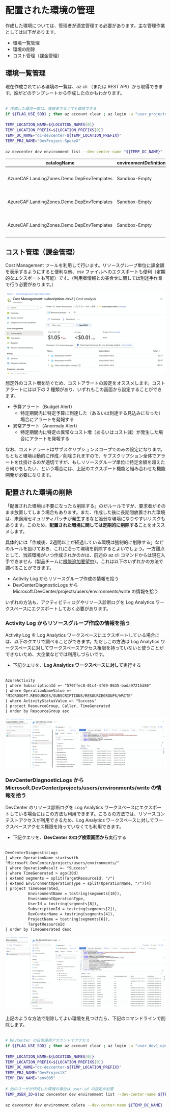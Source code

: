 # 配置された環境の管理

作成した環境については、管理者が適宜管理する必要があります。主な管理作業としては以下があります。

- 環境一覧管理
- 環境の削除
- コスト管理（課金管理）

## 環境一覧管理

現在作成されている環境の一覧は、az cli （または REST API）から取得できます。誰がどのテンプレートから作成したのかもわかります。

```bash

# 作成した環境一覧は、管理者でなくても取得できる
if ${FLAG_USE_SOD} ; then az account clear ; az login -u "user_projectx_user1@${PRIMARY_DOMAIN_NAME}" -p "${ADMIN_PASSWORD}" ; fi

TEMP_LOCATION_NAME=${LOCATION_NAMES[0]}
TEMP_LOCATION_PREFIX=${LOCATION_PREFIXS[0]}
TEMP_DC_NAME="dc-devcenter-${TEMP_LOCATION_PREFIX}"
TEMP_PRJ_NAME="DevProject-SpokeX"

az devcenter dev environment list --dev-center-name "${TEMP_DC_NAME}" --project-name "${TEMP_PRJ_NAME}"

```

| catalogName                             | environmentDefinitionName | environmentType | error | name  | parameters | provisioningState | resourceGroupId                                                                         | user                               |
|-----------------------------------------|---------------------------|-----------------|-------|-------|------------|-------------------|------------------------------------------------------------------------------------------|------------------------------------|
| AzureCAF.LandingZones.Demo.DepEnvTemplates | Sandbox-Empty             | Sandbox         | null  | env001| {}         | Succeeded         | /subscriptions/570ffec8-01c4-4f69-8635-bada97215d86/resourceGroups/devprojectx-env001     | 9e78363b-ea6f-4b97-a1cf-8484617b3a8f |
| AzureCAF.LandingZones.Demo.DepEnvTemplates | Sandbox-Empty             | Sandbox         | null  | env002| null       | Succeeded         | /subscriptions/570ffec8-01c4-4f69-8635-bada97215d86/resourceGroups/devprojectx-env002     | 25d9f9ad-25c6-418a-9071-2a0eaf86cc4d |
| AzureCAF.LandingZones.Demo.DepEnvTemplates | Sandbox-Empty             | Sandbox         | null  | env003| {}         | Succeeded         | /subscriptions/570ffec8-01c4-4f69-8635-bada97215d86/resourceGroups/devprojectx-env003     | 2093c334-2c7f-4067-85e0-0573711cc1e5 |

## コスト管理（課金管理）

Cost Management ツールを利用して行います。リソースグループ単位に課金額を表示するようにすると便利な他、csv ファイルへのエクスポートも便利（定期的なエクスポートも可能）です。（利用者情報との突合せに関しては別途手作業で行う必要があります。）

![picture 0](./images/8dbad0cabc7d0cf47dac99a3710bb0bf240857c12451023d2d61cb63a42ea316.png)  

想定外のコスト増を防ぐため、コストアラートの設定をオススメします。コストアラートには以下の 2 種類があり、いずれもこの画面から設定することができます。

- 予算アラート（Budget Alert）
  - 特定期間内に特定予算に到達した（あるいは到達する見込みになった）場合にアラートを発報する
- 異常アラート（Anormaly Alert）
  - 特定期間内に特定の異常なコスト増（あるいはコスト減）が発生した場合にアラートを発報する

なお、コストアラートはサブスクリプションスコープでのみの設定になります。もともと環境は動的に作成／削除されますので、サブスクリプション全体でアラートを仕掛けるのが適切ですが、もしリソースグループ単位に特定金額を超えたら何かをしたい、という場合には、上記のエクスポート機能と組み合わせた機能開発が必要になります。
## 配置された環境の削除

「配置された環境は不要になったら削除する」のがルールですが、要求者がそのまま放置してしまう場合もあります。また、作成した後に長期間放置された環境は、未適用セキュリティパッチが発生するなど脆弱な環境になりやすいリスクもあります。このため、**配置された環境に関しては定期的に削除する**ことをオススメします。

具体的には「作成後、2週間以上が経過している環境は強制的に削除する」などのルールを設けておき、これに沿って環境を削除するとよいでしょう。一方難点として、当該環境がいつ作成されかのかは、前述の az cli コマンドからは現在入手できません（製品チームに[機能追加要望中](https://developercommunity.visualstudio.com/t/Add-created-datetime-to-environment/10458609)）。これは以下のいずれかの方法で調べることができます。

- Activity Log からリソースグループ作成の情報を拾う
- DevCenterDiagnosticLogs から Microsoft.DevCenter/projects/users/environments/write の情報を拾う

いずれの方法も、アクティビティログやリソース診断ログを Log Analytics ワークスペースにエクスポートしておく必要があります。

### Activity Log からリソースグループ作成の情報を拾う

Activity Log を Log Analytics ワークスペースにエクスポートしている場合には、以下のクエリで調べることができます。ただしこの方法は Log Analytics ワークスペースに対してワークスペースアクセス権限を持っていないと使うことができないため、大企業などでは利用しづらいです。

- 下記クエリを、**Log Analytics ワークスペースに対して**実行する

```LAW KQL

AzureActivity
| where SubscriptionId =~ "570ffec8-01c4-4f69-8635-bada97215d86"
| where OperationNameValue =~ "MICROSOFT.RESOURCES/SUBSCRIPTIONS/RESOURCEGROUPS/WRITE"
| where ActivityStatusValue =~ "Success"
| project ResourceGroup, Caller, TimeGenerated
| order by ResourceGroup asc

```

![picture 2](./images/fd1d1066bcfa36a4ab4fb30648fcc7cf53a0c9412001993e1cafd8b2e7f94446.png)  

### DevCenterDiagnosticLogs から Microsoft.DevCenter/projects/users/environments/write の情報を拾う

DevCenter のリソース診断ログを Log Analytics ワークスペースにエクスポートしている場合にはこの方法も利用できます。こちらの方法では、リソースコンテストアクセスが利用できるため、Log Analytics ワークスペースに対してワークスペースアクセス権限を持っていなくても利用できます。

- 下記クエリを、**DevCenter のログ検索画面から**実行する

```LAW KQL

DevCenterDiagnosticLogs
| where OperationName startswith "Microsoft.DevCenter/projects/users/environments/"
| where OperationResult =~ "Success"
| where TimeGenerated > ago(30d) 
| extend segments = split(TargetResourceId, "/")
| extend EnvironmentOperationType = split(OperationName, "/")[4]
| project TimeGenerated,
          EnvironmentName = tostring(segments[10]),
          EnvironmentOperationType,
          UserId = tostring(segments[8]),
          SubscriptionId = tostring(segments[2]),
          DevCenterName = tostring(segments[4]),
          ProjectName = tostring(segments[6]),
          TargetResourceId
| order by TimeGenerated desc

```

![picture 4](./images/9c6237f85da8c8356dfdad5ea3a6feb4b501490ec4233cef137acc70db71c3e9.png)  

上記のような方法で削除してよい環境を見つけたら、下記のコマンドラインで削除します。

```bash

# DevCenter の日常運用アカウントでアクセス
if ${FLAG_USE_SOD} ; then az account clear ; az login -u "user_dev1_ops@${PRIMARY_DOMAIN_NAME}" -p "${ADMIN_PASSWORD}" ; fi

TEMP_LOCATION_NAME=${LOCATION_NAMES[0]}
TEMP_LOCATION_PREFIX=${LOCATION_PREFIXS[0]}
TEMP_DC_NAME="dc-devcenter-${TEMP_LOCATION_PREFIX}"
TEMP_PRJ_NAME="DevProjectX"
TEMP_ENV_NAME="env005"

# 他のユーザが作成した環境の場合は user-id の指定が必要
TEMP_USER_ID=$(az devcenter dev environment list --dev-center-name ${TEMP_DC_NAME} --project-name ${TEMP_PRJ_NAME} --query "[?name=='${TEMP_ENV_NAME}'].user" -o tsv)

az devcenter dev environment delete --dev-center-name ${TEMP_DC_NAME}  --name ${TEMP_ENV_NAME} --project-name ${TEMP_PRJ_NAME} --user-id ${TEMP_USER_ID}

```
